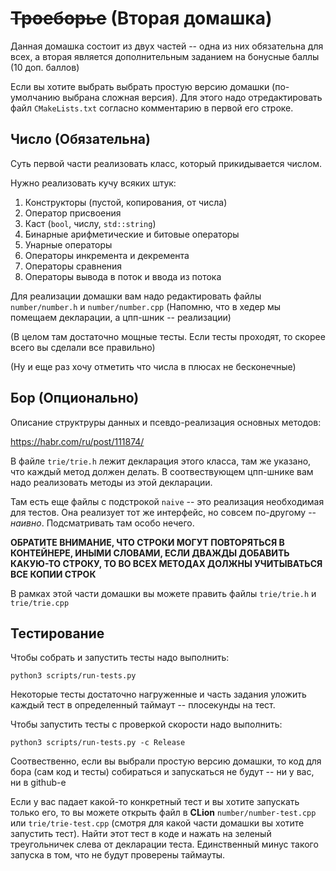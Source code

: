# ~~Троеборье~~ (Вторая домашка)

Данная домашка состоит из двух частей -- одна из них
обязательна для всех, а вторая является дополнительным заданием на бонусные баллы (10 доп. баллов)

Если вы хотите выбрать выбрать простую
версию домашки (по-умолчанию выбрана сложная версия). Для
этого надо отредактировать файл `CMakeLists.txt` 
согласно комментарию в первой его строке.

## Число (Обязательна)

Суть первой части реализовать класс, который прикидывается
числом.

Нужно реализовать кучу всяких штук:
1) Конструкторы (пустой, копирования, от числа)
2) Оператор присвоения
3) Каст (`bool`, числу, `std::string`)
4) Бинарные арифметические и битовые операторы
5) Унарные операторы   
6) Операторы инкремента и декремента
7) Операторы сравнения
8) Операторы вывода в поток и ввода из потока

Для реализации домашки вам надо редактировать файлы 
`number/number.h` и `number/number.cpp` 
(Напомню, что в хедер мы помещаем декларации, а цпп-шник -- реализации)

(В целом там достаточно мощные тесты. Если тесты проходят, то скорее всего
вы сделали все правильно)

(Ну и еще раз хочу отметить что числа в плюсах не бесконечные)

## Бор (Опционально)

Описание структруры данных и псевдо-реализация основных методов:

https://habr.com/ru/post/111874/

В файле `trie/trie.h` лежит декларация 
этого класса, там же указано, что каждый метод должен делать. 
В соотвествующем цпп-шнике вам надо реализовать
методы из этой декларации.

Там есть еще файлы с подстрокой `naive` -- это реализация
необходимая для тестов. Она реализует тот же интерфейс, но
совсем по-другому -- _наивно_. Подсматривать там особо нечего.

**ОБРАТИТЕ ВНИМАНИЕ, ЧТО СТРОКИ МОГУТ ПОВТОРЯТЬСЯ В КОНТЕЙНЕРЕ,
ИНЫМИ СЛОВАМИ, ЕСЛИ ДВАЖДЫ ДОБАВИТЬ КАКУЮ-ТО СТРОКУ, ТО ВО ВСЕХ
МЕТОДАХ ДОЛЖНЫ УЧИТЫВАТЬСЯ ВСЕ КОПИИ СТРОК**

В рамках этой части домашки вы можете править файлы `trie/trie.h` и
`trie/trie.cpp`

## Тестирование

Чтобы собрать и запустить тесты надо выполнить: 

`python3 scripts/run-tests.py`

Некоторые тесты достаточно нагруженные и часть задания уложить каждый тест 
в определенный таймаут -- плосекунды на тест.

Чтобы запустить тесты с проверкой скорости надо выполнить:

`python3 scripts/run-tests.py -c Release`

Соотвественно, если вы выбрали простую версию домашки, то код для бора
(сам код и тесты) собираться и запускаться не будут -- ни у вас, ни в github-е

Если у вас падает какой-то конкретный тест и вы хотите запускать только его,
то вы можете открыть файл в **CLion** `number/number-test.cpp` или 
`trie/trie-test.cpp` (смотря для какой части домашки вы хотите
запустить тест). Найти этот тест в коде и нажать на зеленый треугольничек 
слева от декларации теста. Единственный минус такого запуска в том, что
не будут проверены таймауты.
